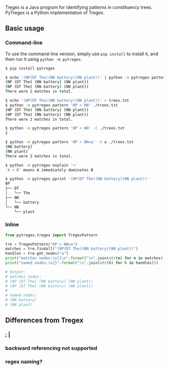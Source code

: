 Tregex is a Java program for identifying patterns in constituency trees. PyTregex is a Python implementation of Tregex.

## Basic usage

### Command-line

To use the command-line version, simply use `pip install` to install it, and then run it using `python -m pytregex`.

```sh
$ pip install pytregex

$ echo '(NP(DT The)(NN battery)(NN plant))' | python -m pytregex pattern 'NP < NN' -filter
(NP (DT The) (NN battery) (NN plant))
(NP (DT The) (NN battery) (NN plant))
There were 2 matches in total.

$ echo '(NP(DT The)(NN battery)(NN plant))' > trees.txt
$ python -m pytregex pattern 'NP < NN' ./trees.txt
(NP (DT The) (NN battery) (NN plant))
(NP (DT The) (NN battery) (NN plant))
There were 2 matches in total.

$ python -m pytregex pattern 'NP < NN' -C ./trees.txt
2

$ python -m pytregex pattern 'NP < NN=a' -h a ./trees.txt
(NN battery)
(NN plant)
There were 2 matches in total.

$ python -m pytregex explain '<'
'A < B' means A immediately dominates B

$ python -m pytregex pprint '(NP(DT The)(NN battery)(NN plant))'
NP
├── DT
│   └── The
├── NN
│   └── battery
└── NN
    └── plant
```

### Inline

```python
from pytregex.tregex import TregexPattern

tre = TregexPattern("NP < NN=a")
matches = tre.findall("(NP(DT The)(NN battery)(NN plant))")
handles = tre.get_nodes("a")
print("matches nodes:\n{}\n".format("\n".join(str(m) for m in matches)))
print("named nodes:\n{}".format("\n".join(str(h) for h in handles)))

# Output:
# matches nodes:
# (NP (DT The) (NN battery) (NN plant))
# (NP (DT The) (NN battery) (NN plant))
#
# named nodes:
# (NN battery)
# (NN plant)
```

## Differences from Tregex
### ; |
### backward referencing not supported
### regex naming?
